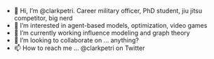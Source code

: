 - 👋 Hi, I’m @clarkpetri. Career military officer, PhD student, jiu jitsu competitor, big nerd
- 👀 I’m interested in agent-based models, optimization, video games
- 🌱 I’m currently working influence modeling and graph theory
- 💞️ I’m looking to collaborate on ... anything?
- 📫 How to reach me ... @clarkpetri on Twitter

<!---
clarkpetri/clarkpetri is a ✨ special ✨ repository because its `README.md` (this file) appears on your GitHub profile.
You can click the Preview link to take a look at your changes.
--->
